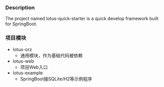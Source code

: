 ### Description 
The project named lotus-quick-starter is a quick develop framework built for SpringBoot. 

### 项目模块
+ lotus-orz
  - 通用模块，作为基础代码被依赖
+ lotus-web
  - 项目Web入口
+ lotus-example
  - SpringBoot接SQLite/H2等示例程序